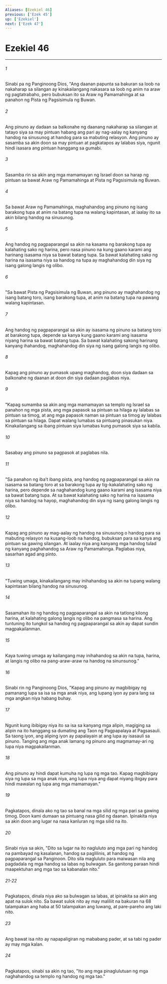```yaml
---
Aliases: [Ezekiel 46]
previous: ['Ezek 45']
up: ['Ezekiel']
next: ['Ezek 47']
---
```

# Ezekiel 46

***


###### 1 


Sinabi pa ng Panginoong Dios, "Ang daanan papunta sa bakuran sa loob na nakaharap sa silangan ay kinakailangang nakasara sa loob ng anim na araw ng pagtatrabaho, pero bubuksan ito sa Araw ng Pamamahinga at sa panahon ng Pista ng Pagsisimula ng Buwan. 


###### 2 


Ang pinuno ay dadaan sa balkonahe ng daanang nakaharap sa silangan at tatayo siya sa may pintuan habang ang pari ay nag-aalay ng kanyang handog na sinusunog at handog para sa mabuting relasyon. Ang pinuno ay sasamba sa akin doon sa may pintuan at pagkatapos ay lalabas siya, ngunit hindi isasara ang pintuan hanggang sa gumabi. 


###### 3 


Sasamba rin sa akin ang mga mamamayan ng Israel doon sa harap ng pintuan sa bawat Araw ng Pamamahinga at Pista ng Pagsisimula ng Buwan. 


###### 4 


Sa bawat Araw ng Pamamahinga, maghahandog ang pinuno ng isang barakong tupa at anim na batang tupa na walang kapintasan, at iaalay ito sa akin bilang handog na sinusunog. 


###### 5 


Ang handog ng pagpaparangal sa akin na kasama ng barakong tupa ay kalahating sako ng harina, pero nasa pinuno na kung gaano karami ang harinang isasama niya sa bawat batang tupa. Sa bawat kalahating sako ng harina na isasama niya sa handog na tupa ay maghahandog din siya ng isang galong langis ng olibo. 


###### 6 


"Sa bawat Pista ng Pagsisimula ng Buwan, ang pinuno ay maghahandog ng isang batang toro, isang barakong tupa, at anim na batang tupa na pawang walang kapintasan. 


###### 7 


Ang handog ng pagpaparangal sa akin ay isasama ng pinuno sa batang toro at barakong tupa, depende sa kanya kung gaano karami ang isasama niyang harina sa bawat batang tupa. Sa bawat kalahating sakong harinang kanyang ihahandog, maghahandog din siya ng isang galong langis ng olibo. 


###### 8 


Kapag ang pinuno ay pumasok upang maghandog, doon siya dadaan sa balkonahe ng daanan at doon din siya dadaan paglabas niya. 


###### 9 


"Kapag sumamba sa akin ang mga mamamayan sa templo ng Israel sa panahon ng mga pista, ang mga papasok sa pintuan sa hilaga ay lalabas sa pintuan sa timog, at ang mga papasok naman sa pintuan sa timog ay lalabas sa pintuan sa hilaga. Dapat walang lumabas sa pintuang pinasukan niya. Kinakailangang sa ibang pintuan siya lumabas kung pumasok siya sa kabila. 


###### 10 


Sasabay ang pinuno sa pagpasok at paglabas nila. 


###### 11 


"Sa panahon ng ibaʼt ibang pista, ang handog ng pagpaparangal sa akin na isasama sa batang toro at sa barakong tupa ay tig-kakalahating sako ng harina, pero depende sa naghahandog kung gaano karami ang isasama niya sa bawat batang tupa. At sa bawat kalahating sako ng harina na isasama niya sa handog na hayop, maghahandog din siya ng isang galong langis ng olibo. 


###### 12 


Kapag ang pinuno ay mag-aalay ng handog na sinusunog o handog para sa mabuting relasyon na kusang-loob na handog, bubuksan para sa kanya ang pintuan sa gawing silangan. At iaalay niya ang kanyang mga handog tulad ng kanyang paghahandog sa Araw ng Pamamahinga. Paglabas niya, sasarhan agad ang pinto. 


###### 13 


"Tuwing umaga, kinakailangang may inihahandog sa akin na tupang walang kapintasan bilang handog na sinusunog. 


###### 14 


Sasamahan ito ng handog ng pagpaparangal sa akin na tatlong kilong harina, at kalahating galong langis ng olibo na pangmasa sa harina. Ang tuntuning ito tungkol sa handog ng pagpaparangal sa akin ay dapat sundin magpakailanman. 


###### 15 


Kaya tuwing umaga ay kailangang may inihahandog sa akin na tupa, harina, at langis ng olibo na pang-araw-araw na handog na sinunsunog." 


###### 16 


Sinabi rin ng Panginoong Dios, "Kapag ang pinuno ay magbibigay ng pamanang lupa sa isa sa mga anak niya, ang lupang iyon ay para lang sa mga angkan niya habang buhay. 


###### 17 


Ngunit kung ibibigay niya ito sa isa sa kanyang mga alipin, magiging sa alipin na ito hanggang sa dumating ang Taon ng Pagpapalaya at Pagsasauli. Sa taong iyon, ang aliping iyon ay papalayain at ang lupa ay isasauli sa pinuno. Tanging ang mga anak lamang ng pinuno ang magmamay-ari ng lupa niya magpakailanman. 


###### 18 


Ang pinuno ay hindi dapat kumuha ng lupa ng mga tao. Kapag magbibigay siya ng lupa sa mga anak niya, ang lupa niya ang dapat niyang ibigay para hindi mawalan ng lupa ang mga mamamayan." 


###### 19 


Pagkatapos, dinala ako ng tao sa banal na mga silid ng mga pari sa gawing timog. Doon kami dumaan sa pintuang nasa gilid ng daanan. Ipinakita niya sa akin doon ang lugar na nasa kanluran ng mga silid na ito. 


###### 20 


Sinabi niya sa akin, "Dito sa lugar na ito nagluluto ang mga pari ng handog na pambayad ng kasalanan, handog sa paglilinis, at handog ng pagpaparangal sa Panginoon. Dito sila magluluto para maiwasan nila ang pagdadala ng mga handog sa labas ng bulwagan. Sa ganitong paraan hindi maapektuhan ang mga tao sa kabanalan nito."

###### 21-22

Pagkatapos, dinala niya ako sa bulwagan sa labas, at ipinakita sa akin ang apat na sulok nito. Sa bawat sulok nito ay may maliliit na bakuran na 68 talampakan ang haba at 50 talampakan ang luwang, at pare-pareho ang laki nito. 


###### 23 


Ang bawat isa nito ay napapaligiran ng mababang pader, at sa tabi ng pader ay may mga kalan. 


###### 24 


Pagkatapos, sinabi sa akin ng tao, "Ito ang mga pinaglulutuan ng mga naghahandog sa templo ng handog ng mga tao."
